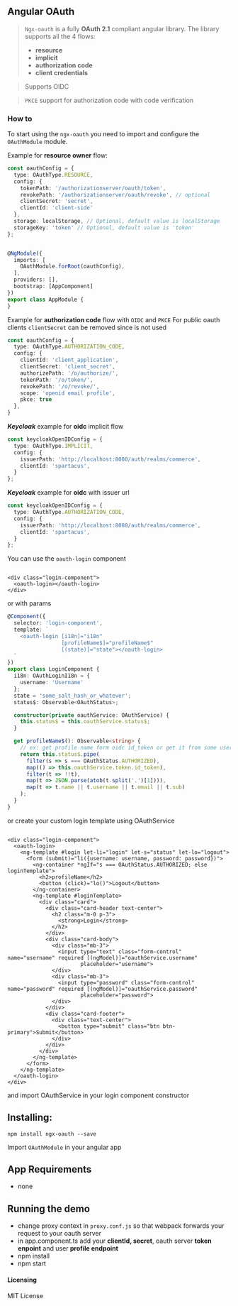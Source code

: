 ## Angular OAuth

> `Ngx-oauth` is a fully **OAuth 2.1** compliant angular library. The library supports all the 4 flows:
> * **resource**
> * **implicit**
> * **authorization code**
> * **client credentials**

> Supports OIDC

> `PKCE` support for authorization code with code verification

### How to

To start using the `ngx-oauth` you need to import and configure the `OAuthModule` module.

Example for **resource owner** flow:

```typescript
const oauthConfig = {
  type: OAuthType.RESOURCE,
  config: {
    tokenPath: '/authorizationserver/oauth/token',
    revokePath: '/authorizationserver/oauth/revoke', // optional
    clientSecret: 'secret',
    clientId: 'client-side'
  },
  storage: localStorage, // Optional, default value is localStorage
  storageKey: 'token' // Optional, default value is 'token'
};


@NgModule({
  imports: [
    OAuthModule.forRoot(oauthConfig),
  ],
  providers: [],
  bootstrap: [AppComponent]
})
export class AppModule {
}
``` 

Example for **authorization code** flow with `OIDC` and `PKCE`
For public oauth clients `clientSecret` can be removed since is not used

```typescript
const oauthConfig = {
  type: OAuthType.AUTHORIZATION_CODE,
  config: {
    clientId: 'client_application',
    clientSecret: 'client_secret',
    authorizePath: '/o/authorize/',
    tokenPath: '/o/token/',
    revokePath: '/o/revoke/',
    scope: 'openid email profile',
    pkce: true
  },
}
```

***Keycloak*** example for **oidc** implicit flow

```typescript
const keycloakOpenIDConfig = {
  type: OAuthType.IMPLICIT,
  config: {
    issuerPath: 'http://localhost:8080/auth/realms/commerce',
    clientId: 'spartacus',
  }
};
```

***Keycloak*** example for **oidc** with issuer url

```typescript
const keycloakOpenIDConfig = {
  type: OAuthType.AUTHORIZATION_CODE,
  config: {
    issuerPath: 'http://localhost:8080/auth/realms/commerce',
    clientId: 'spartacus',
  }
};
```

You can use the `oauth-login` component

```angular2html

<div class="login-component">
  <oauth-login></oauth-login>
</div>  
```

or with params

```typescript
@Component({
  selector: 'login-component',
  template: `
    <oauth-login [i18n]="i18n"
                 [profileName$]="profileName$"
                 [(state)]="state"></oauth-login>
  `
})
export class LoginComponent {
  i18n: OAuthLoginI18n = {
    username: 'Username'
  };
  state = 'some_salt_hash_or_whatever';
  status$: Observable<OAuthStatus>;

  constructor(private oauthService: OAuthService) {
    this.status$ = this.oauthService.status$;
  }

  get profileName$(): Observable<string> {
    // ex: get profile name form oidc id_token or get it from some user service 
    return this.status$.pipe(
      filter(s => s === OAuthStatus.AUTHORIZED),
      map(() => this.oauthService.token.id_token),
      filter(t => !!t),
      map(t => JSON.parse(atob(t.split('.')[1]))),
      map(t => t.name || t.username || t.email || t.sub)
    );
  }
}
```

or create your custom login template using OAuthService

```angular2html

<div class="login-component">
  <oauth-login>
    <ng-template #login let-li="login" let-s="status" let-lo="logout">
      <form (submit)="li({username: username, password: password})">
        <ng-container *ngIf="s === OAuthStatus.AUTHORIZED; else loginTemplate">
          <h2>profileName</h2>
          <button (click)="lo()">Logout</button>
        </ng-container>
        <ng-template #loginTemplate>
          <div class="card">
            <div class="card-header text-center">
              <h2 class="m-0 p-3">
                <strong>Login</strong>
              </h2>
            </div>
            <div class="card-body">
              <div class="mb-3">
                <input type="text" class="form-control" name="username" required [(ngModel)]="oauthService.username"
                       placeholder="username">
              </div>
              <div class="mb-3">
                <input type="password" class="form-control" name="password" required [(ngModel)]="oauthService.password"
                       placeholder="password">
              </div>
            </div>
            <div class="card-footer">
              <div class="text-center">
                <button type="submit" class="btn btn-primary">Submit</button>
              </div>
            </div>
          </div>
        </ng-template>
      </form>
    </ng-template>
  </oauth-login>
</div>

```

and import OAuthService in your login component constructor

## Installing:

```
npm install ngx-oauth --save
```

Import ```OAuthModule``` in your angular app

## App Requirements

* none

## Running the demo

* change proxy context in ```proxy.conf.js``` so that webpack forwards your request to your oauth server
* in app.component.ts add your **clientId, secret**, oauth server **token enpoint** and user **profile endpoint**
* npm install
* npm start

#### Licensing

MIT License
